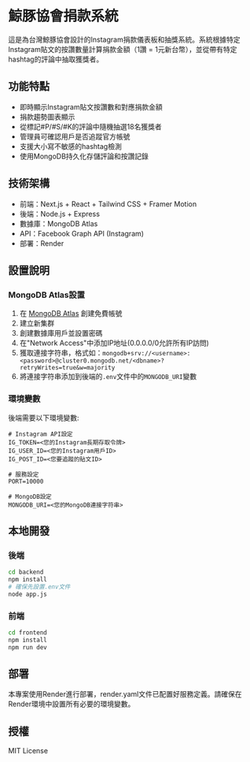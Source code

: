 # 鯨豚協會捐款系統

這是為台灣鯨豚協會設計的Instagram捐款儀表板和抽獎系統。系統根據特定Instagram貼文的按讚數量計算捐款金額（1讚 = 1元新台幣），並從帶有特定hashtag的評論中抽取獲獎者。

## 功能特點

- 即時顯示Instagram貼文按讚數和對應捐款金額
- 捐款趨勢圖表顯示
- 從標記#P/#S/#K的評論中隨機抽選18名獲獎者
- 管理員可確認用戶是否追蹤官方帳號
- 支援大小寫不敏感的hashtag檢測
- 使用MongoDB持久化存儲評論和按讚記錄

## 技術架構

- 前端：Next.js + React + Tailwind CSS + Framer Motion
- 後端：Node.js + Express
- 數據庫：MongoDB Atlas
- API：Facebook Graph API (Instagram)
- 部署：Render

## 設置說明

### MongoDB Atlas設置

1. 在 [MongoDB Atlas](https://www.mongodb.com/cloud/atlas) 創建免費帳號
2. 建立新集群
3. 創建數據庫用戶並設置密碼
4. 在"Network Access"中添加IP地址(0.0.0.0/0允許所有IP訪問)
5. 獲取連接字符串，格式如：`mongodb+srv://<username>:<password>@cluster0.mongodb.net/<dbname>?retryWrites=true&w=majority`
6. 將連接字符串添加到後端的`.env`文件中的`MONGODB_URI`變數

### 環境變數

後端需要以下環境變數:

```
# Instagram API設定
IG_TOKEN=<您的Instagram長期存取令牌>
IG_USER_ID=<您的Instagram用戶ID>
IG_POST_ID=<您要追蹤的貼文ID>

# 服務設定
PORT=10000

# MongoDB設定
MONGODB_URI=<您的MongoDB連接字符串>
```

## 本地開發

### 後端

```bash
cd backend
npm install
# 確保先設置.env文件
node app.js
```

### 前端

```bash
cd frontend
npm install
npm run dev
```

## 部署

本專案使用Render進行部署，render.yaml文件已配置好服務定義。請確保在Render環境中設置所有必要的環境變數。

## 授權

MIT License 